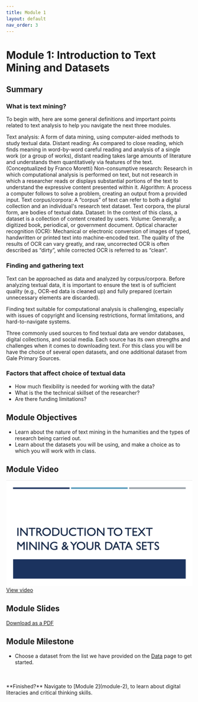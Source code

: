 ```yaml
---
title: Module 1
layout: default
nav_order: 3
---
```


# Module 1: Introduction to Text Mining and Datasets

## Summary
### What is text mining? 

To begin with, here are some general definitions and important points related to text analysis to help you navigate the next three modules.

Text analysis: A form of data mining, using computer-aided methods to study textual data.
Distant reading: As compared to close reading, which finds meaning in word-by-word careful reading and analysis of a single work (or a group of works), distant reading takes large amounts of literature and understands them quantitatively via features of the text. (Conceptualized by Franco Moretti)
Non-consumptive research: Research in which computational analysis is performed on text, but not research in which a researcher reads or displays substantial portions of the text to understand the expressive content presented within it.
Algorithm: A process a computer follows to solve a problem, creating an output from a provided input.
Text corpus/corpora: A “corpus” of text can refer to both a digital collection and an individual's research text dataset. Text corpora, the plural form, are bodies of textual data.
Dataset: In the context of this class, a dataset is a collection of content created by users.
Volume: Generally, a digitized book, periodical, or government document.
Optical character recognition (OCR): Mechanical or electronic conversion of images of typed, handwritten or printed text into machine-encoded text. The quality of the results of OCR can vary greatly, and raw, uncorrected OCR is often described as “dirty”, while corrected OCR is referred to as “clean”. 

### Finding and gathering text

Text can be approached as data and analyzed by corpus/corpora.
Before analyzing textual data, it is important to ensure the text is of sufficient quality (e.g., OCR-ed data is cleaned up) and fully prepared (certain unnecessary elements are discarded).

Finding text suitable for computational analysis is challenging, especially with issues of copyright and licensing restrictions, format limitations, and hard-to-navigate systems.

Three commonly used sources to find textual data are vendor databases, digital collections, and social media. Each source has its own strengths and challenges when it comes to downloading text. For this class you will be have the choice of several open datasets, and one additional dataset from Gale Primary Sources.

### Factors that affect choice of textual data 

- How much flexibility is needed for working with the data?
- What is the the technical skillset of the researcher?
- Are there  funding limitations?

## Module Objectives 
- Learn about the nature of text mining in the humanities and the types of research being carried out.
- Learn about the datasets you will be using, and make a choice as to which you will work with in class.

## Module Video
![Introduction to Text and Data Mining and Datasets](data/intro-tdm-img.png)
[View video](https://youtu.be/fM7vUXf-svM)

## Module Slides
[Download as a PDF](data/2021_ER&Lworkshop_Module1.pdf)

## Module Milestone
- Choose a dataset from the list we have provided on the [Data](data) page to get started.

<br>
<br>
**Finished?** Navigate to [Module 2](module-2), to learn about digital literacies and critical thinking skills. 